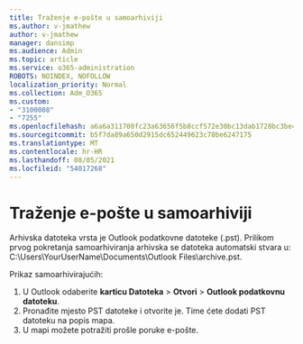 ```yaml
---
title: Traženje e-pošte u samoarhiviji
ms.author: v-jmathew
author: v-jmathew
manager: dansimp
ms.audience: Admin
ms.topic: article
ms.service: o365-administration
ROBOTS: NOINDEX, NOFOLLOW
localization_priority: Normal
ms.collection: Adm_O365
ms.custom:
- "3100008"
- "7255"
ms.openlocfilehash: a6a6a311708fc23a63656f5b8ccf572e30bc13dab1728bc3be48ad36aeb35077
ms.sourcegitcommit: b5f7da89a650d2915dc652449623c78be6247175
ms.translationtype: MT
ms.contentlocale: hr-HR
ms.lasthandoff: 08/05/2021
ms.locfileid: "54017268"
---
```

# <a name="find-email-in-autoarchive"></a>Traženje e-pošte u samoarhiviji

Arhivska datoteka vrsta je Outlook podatkovne datoteke (.pst). Prilikom prvog pokretanja samoarhiviranja arhivska se datoteka automatski stvara u: C:\Users\YourUserName\Documents\Outlook Files\archive.pst.

Prikaz samoarhivirajućih:

1. U Outlook odaberite **karticu Datoteka** > **Otvori**  >  **Outlook podatkovnu datoteku**.
2. Pronađite mjesto PST datoteke i otvorite je. Time ćete dodati PST datoteku na popis mapa.
3. U mapi možete potražiti prošle poruke e-pošte.
